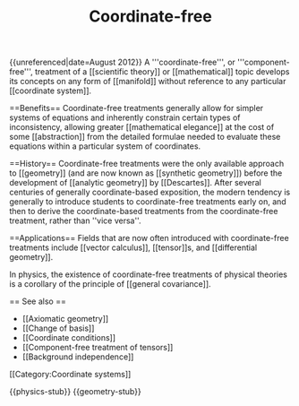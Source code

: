 ﻿---
lastrevid: 635098960
pageid: 18858579
canonicalurl: http://en.wikipedia.org/wiki/Coordinate-free
title: Coordinate-free
editurl: http://en.wikipedia.org/w/index.php?title=Coordinate-free&action=edit
length: 1594
contentmodel: wikitext
pagelanguage: en
touched: 2015-02-18T22:12:11Z
ns: 0
fullurl: http://en.wikipedia.org/wiki/Coordinate-free
---

{{unreferenced|date=August 2012}}
A '''coordinate-free''', or '''component-free''', treatment of a [[scientific theory]] or [[mathematical]] topic develops its concepts on any form of [[manifold]] without reference to any particular [[coordinate system]]. 

==Benefits==
Coordinate-free treatments generally allow for simpler systems of equations and inherently constrain certain types of inconsistency, allowing greater [[mathematical elegance]] at the cost of some [[abstraction]] from the detailed formulae needed to evaluate these equations within a particular system of coordinates. 

==History==
Coordinate-free treatments were the only available approach to [[geometry]] (and are now known as [[synthetic geometry]]) before the development of [[analytic geometry]] by [[Descartes]]. After several centuries of generally coordinate-based exposition, the modern tendency is generally to introduce students to coordinate-free treatments early on, and then to derive the coordinate-based treatments from the coordinate-free treatment, rather than ''vice versa''.

==Applications==
Fields that are now often introduced with coordinate-free treatments include [[vector calculus]], [[tensor]]s, and [[differential geometry]].

In physics, the existence of coordinate-free treatments of physical theories is a corollary of the principle of [[general covariance]].

== See also ==
* [[Axiomatic geometry]]
* [[Change of basis]]
* [[Coordinate conditions]]
* [[Component-free treatment of tensors]]
* [[Background independence]]

[[Category:Coordinate systems]]

{{physics-stub}}
{{geometry-stub}}